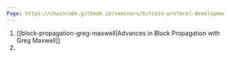 ```yaml
---
Page: https://chaincode.gitbook.io/seminars/bitcoin-protocol-development/mining-network-prop
---
```

1. [[block-propagation-greg-maxwell|Advances in Block Propagation with Greg Maxwell]]
2. 